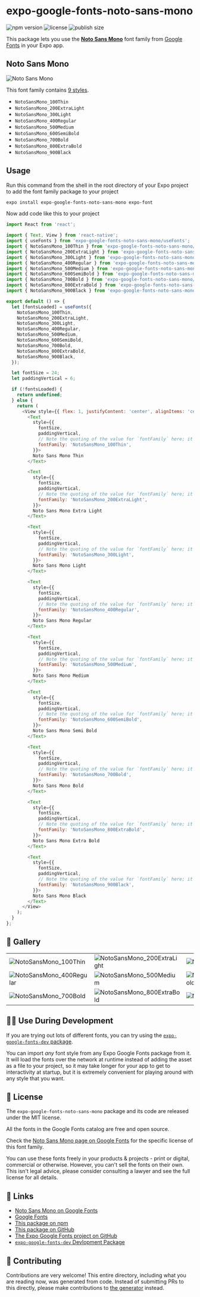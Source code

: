 # expo-google-fonts-noto-sans-mono

![npm version](https://flat.badgen.net/npm/v/expo-google-fonts-noto-sans-mono)
![license](https://flat.badgen.net/github/license/expo/google-fonts)
![publish size](https://flat.badgen.net/packagephobia/install/expo-google-fonts-noto-sans-mono)

This package lets you use the [**Noto Sans Mono**](https://fonts.google.com/specimen/Noto+Sans+Mono) font family from [Google Fonts](https://fonts.google.com/) in your Expo app.

## Noto Sans Mono

![Noto Sans Mono](./font-family.png)

This font family contains [9 styles](#-gallery).

- `NotoSansMono_100Thin`
- `NotoSansMono_200ExtraLight`
- `NotoSansMono_300Light`
- `NotoSansMono_400Regular`
- `NotoSansMono_500Medium`
- `NotoSansMono_600SemiBold`
- `NotoSansMono_700Bold`
- `NotoSansMono_800ExtraBold`
- `NotoSansMono_900Black`

## Usage

Run this command from the shell in the root directory of your Expo project to add the font family package to your project
```sh
expo install expo-google-fonts-noto-sans-mono expo-font
```

Now add code like this to your project
```js
import React from 'react';

import { Text, View } from 'react-native';
import { useFonts } from 'expo-google-fonts-noto-sans-mono/useFonts';
import { NotoSansMono_100Thin } from 'expo-google-fonts-noto-sans-mono/100Thin';
import { NotoSansMono_200ExtraLight } from 'expo-google-fonts-noto-sans-mono/200ExtraLight';
import { NotoSansMono_300Light } from 'expo-google-fonts-noto-sans-mono/300Light';
import { NotoSansMono_400Regular } from 'expo-google-fonts-noto-sans-mono/400Regular';
import { NotoSansMono_500Medium } from 'expo-google-fonts-noto-sans-mono/500Medium';
import { NotoSansMono_600SemiBold } from 'expo-google-fonts-noto-sans-mono/600SemiBold';
import { NotoSansMono_700Bold } from 'expo-google-fonts-noto-sans-mono/700Bold';
import { NotoSansMono_800ExtraBold } from 'expo-google-fonts-noto-sans-mono/800ExtraBold';
import { NotoSansMono_900Black } from 'expo-google-fonts-noto-sans-mono/900Black';

export default () => {
  let [fontsLoaded] = useFonts({
    NotoSansMono_100Thin,
    NotoSansMono_200ExtraLight,
    NotoSansMono_300Light,
    NotoSansMono_400Regular,
    NotoSansMono_500Medium,
    NotoSansMono_600SemiBold,
    NotoSansMono_700Bold,
    NotoSansMono_800ExtraBold,
    NotoSansMono_900Black,
  });

  let fontSize = 24;
  let paddingVertical = 6;

  if (!fontsLoaded) {
    return undefined;
  } else {
    return (
      <View style={{ flex: 1, justifyContent: 'center', alignItems: 'center' }}>
        <Text
          style={{
            fontSize,
            paddingVertical,
            // Note the quoting of the value for `fontFamily` here; it expects a string!
            fontFamily: 'NotoSansMono_100Thin',
          }}>
          Noto Sans Mono Thin
        </Text>

        <Text
          style={{
            fontSize,
            paddingVertical,
            // Note the quoting of the value for `fontFamily` here; it expects a string!
            fontFamily: 'NotoSansMono_200ExtraLight',
          }}>
          Noto Sans Mono Extra Light
        </Text>

        <Text
          style={{
            fontSize,
            paddingVertical,
            // Note the quoting of the value for `fontFamily` here; it expects a string!
            fontFamily: 'NotoSansMono_300Light',
          }}>
          Noto Sans Mono Light
        </Text>

        <Text
          style={{
            fontSize,
            paddingVertical,
            // Note the quoting of the value for `fontFamily` here; it expects a string!
            fontFamily: 'NotoSansMono_400Regular',
          }}>
          Noto Sans Mono Regular
        </Text>

        <Text
          style={{
            fontSize,
            paddingVertical,
            // Note the quoting of the value for `fontFamily` here; it expects a string!
            fontFamily: 'NotoSansMono_500Medium',
          }}>
          Noto Sans Mono Medium
        </Text>

        <Text
          style={{
            fontSize,
            paddingVertical,
            // Note the quoting of the value for `fontFamily` here; it expects a string!
            fontFamily: 'NotoSansMono_600SemiBold',
          }}>
          Noto Sans Mono Semi Bold
        </Text>

        <Text
          style={{
            fontSize,
            paddingVertical,
            // Note the quoting of the value for `fontFamily` here; it expects a string!
            fontFamily: 'NotoSansMono_700Bold',
          }}>
          Noto Sans Mono Bold
        </Text>

        <Text
          style={{
            fontSize,
            paddingVertical,
            // Note the quoting of the value for `fontFamily` here; it expects a string!
            fontFamily: 'NotoSansMono_800ExtraBold',
          }}>
          Noto Sans Mono Extra Bold
        </Text>

        <Text
          style={{
            fontSize,
            paddingVertical,
            // Note the quoting of the value for `fontFamily` here; it expects a string!
            fontFamily: 'NotoSansMono_900Black',
          }}>
          Noto Sans Mono Black
        </Text>
      </View>
    );
  }
};

```

## 🔡 Gallery


||||
|-|-|-|
|![NotoSansMono_100Thin](.//100Thin/NotoSansMono_100Thin.ttf.png)|![NotoSansMono_200ExtraLight](.//200ExtraLight/NotoSansMono_200ExtraLight.ttf.png)|![NotoSansMono_300Light](.//300Light/NotoSansMono_300Light.ttf.png)||
|![NotoSansMono_400Regular](.//400Regular/NotoSansMono_400Regular.ttf.png)|![NotoSansMono_500Medium](.//500Medium/NotoSansMono_500Medium.ttf.png)|![NotoSansMono_600SemiBold](.//600SemiBold/NotoSansMono_600SemiBold.ttf.png)||
|![NotoSansMono_700Bold](.//700Bold/NotoSansMono_700Bold.ttf.png)|![NotoSansMono_800ExtraBold](.//800ExtraBold/NotoSansMono_800ExtraBold.ttf.png)|![NotoSansMono_900Black](.//900Black/NotoSansMono_900Black.ttf.png)||


## 👩‍💻 Use During Development

If you are trying out lots of different fonts, you can try using the [`expo-google-fonts-dev` package](https://github.com/freeboub/google-fonts/tree/master/font-packages/dev#readme).

You can import *any* font style from any Expo Google Fonts package from it. It will load the fonts
over the network at runtime instead of adding the asset as a file to your project, so it may take longer
for your app to get to interactivity at startup, but it is extremely convenient
for playing around with any style that you want.

## 📖 License

The `expo-google-fonts-noto-sans-mono` package and its code are released under the MIT license.

All the fonts in the Google Fonts catalog are free and open source.

Check the [Noto Sans Mono page on Google Fonts](https://fonts.google.com/specimen/Noto+Sans+Mono) for the specific license of this font family.

You can use these fonts freely in your products & projects - print or digital, commercial or otherwise. However, you can't sell the fonts on their own. This isn't legal advice, please consider consulting a lawyer and see the full license for all details.

## 🔗 Links

- [Noto Sans Mono on Google Fonts](https://fonts.google.com/specimen/Noto+Sans+Mono)
- [Google Fonts](https://fonts.google.com/)
- [This package on npm](https://www.npmjs.com/package/expo-google-fonts-noto-sans-mono)
- [This package on GitHub](https://github.com/freeboub/google-fonts/tree/master/font-packages/noto-sans-mono)
- [The Expo Google Fonts project on GitHub](https://github.com/freeboub/google-fonts)
- [`expo-google-fonts-dev` Devlopment Package](https://github.com/freeboub/google-fonts/tree/master/font-packages/dev)

## 🤝 Contributing

Contributions are very welcome! This entire directory, including what you are reading now, was generated from code. Instead of submitting PRs to this directly, please make contributions to [the generator](https://github.com/freeboub/google-fonts/tree/master/packages/generator) instead.
